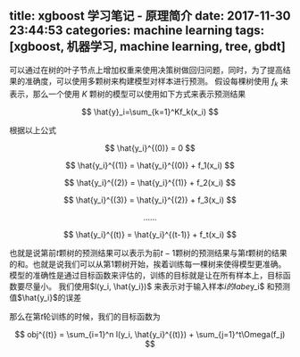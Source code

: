 title: xgboost 学习笔记 - 原理简介
date: 2017-11-30 23:44:53
categories: machine learning
tags: [xgboost, 机器学习, machine learning, tree, gbdt]
---

可以通过在树的叶子节点上增加权重来使用决策树做回归问题，同时，为了提高结果的准确度，可以使用多颗树来构建模型对样本进行预测。
假设每棵树使用 $f_k$ 来表示，那么一个使用 $K$ 颗树的模型可以使用如下方式来表示预测结果

$$
\hat{y}_i=\sum_{k=1}^Kf_k(x_i)
$$

根据以上公式

$$
\hat{y_i}^{(0)} = 0
$$

$$
\hat{y_i}^{(1)} = \hat{y_i}^{(0)} + f_1(x_i)
$$

$$
\hat{y_i}^{(2)} = \hat{y_i}^{(1)} + f_2(x_i)
$$

$$
\hat{y_i}^{(3)} = \hat{y_i}^{(2)} + f_3(x_i)
$$

$$
......
$$

$$
\hat{y_i}^{(t)} = \hat{y_i}^{(t-1)} + f_t(x_i)
$$

也就是说第前$t$颗树的预测结果可以表示为前$t-1$颗树的预测结果与第$t$颗树的结果的和。也就是说我们可以从第1颗树开始，挨着训练每一棵树来使得模型更准确。
模型的准确性是通过目标函数来评估的，训练的目标就是让在所有样本上，目标函数要尽量小。
我们使用$l(y_i, \hat{y_i})$ 来表示对于输入样本$i的labe$y_i$ 和预测值$\hat{y_i}$的误差

那么在第$t$轮训练的时候，我们的目标函数为

$$
obj^{(t)} = \sum_{i=1}^n l(y_i, \hat{y_i}^{(t)}) + \sum_{j=1}^t\Omega(f_j)
$$

